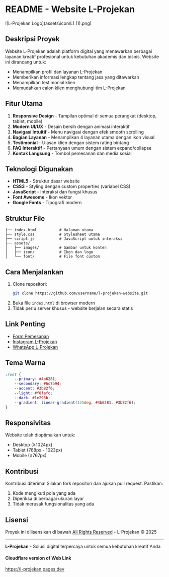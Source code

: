 # README - Website L-Projekan

![L-Projekan Logo](assets\icon\L1 (1).png)

## Deskripsi Proyek
Website L-Projekan adalah platform digital yang menawarkan berbagai layanan kreatif profesional untuk kebutuhan akademis dan bisnis. Website ini dirancang untuk:
- Menampilkan profil dan layanan L-Projekan
- Memberikan informasi lengkap tentang jasa yang ditawarkan
- Menampilkan testimonial klien
- Memudahkan calon klien menghubungi tim L-Projekan

## Fitur Utama
1. **Responsive Design** - Tampilan optimal di semua perangkat (desktop, tablet, mobile)
2. **Modern UI/UX** - Desain bersih dengan animasi interaktif
3. **Navigasi Intuitif** - Menu navigasi dengan efek smooth scrolling
4. **Bagian Layanan** - Menampilkan 4 layanan utama dengan ikon visual
5. **Testimonial** - Ulasan klien dengan sistem rating bintang
6. **FAQ Interaktif** - Pertanyaan umum dengan sistem expand/collapse
7. **Kontak Langsung** - Tombol pemesanan dan media sosial

## Teknologi Digunakan
- **HTML5** - Struktur dasar website
- **CSS3** - Styling dengan custom properties (variabel CSS)
- **JavaScript** - Interaksi dan fungsi khusus
- **Font Awesome** - Ikon vektor
- **Google Fonts** - Tipografi modern

## Struktur File
```
├── index.html          # Halaman utama
├── style.css           # Stylesheet utama
├── script.js           # JavaScript untuk interaksi
├── assets/
│   ├── images/         # Gambar untuk konten
│   ├── icon/           # Ikon dan logo
│   └── font/           # File font custom
```

## Cara Menjalankan
1. Clone repositori:
   ```bash
   git clone https://github.com/username/l-projekan-website.git
   ```
2. Buka file `index.html` di browser modern
3. Tidak perlu server khusus - website berjalan secara statis

## Link Penting
- [Form Pemesanan](https://docs.google.com/forms/d/e/1FAIpQLSfe1mAfNRUBI0cAYrbIZNv5T_iYGKSuMRAb1-9xaV-1YlEClg/viewform)
- [Instagram L-Projekan](https://instagram.com/lprojekan)
- [WhatsApp L-Projekan](https://wa.me/6285903794445)

## Tema Warna
```css
:root {
    --primary: #4b6281;
    --secondary: #6c7b94;
    --accent: #3b82f6;
    --light: #f8fafc;
    --dark: #1e293b;
    --gradient: linear-gradient(135deg, #4b6281, #3b82f6);
}
```

## Responsivitas
Website telah dioptimalkan untuk:
- Desktop (≥1024px)
- Tablet (768px - 1023px)
- Mobile (≤767px)

## Kontribusi
Kontribusi diterima! Silakan fork repositori dan ajukan pull request. Pastikan:
1. Kode mengikuti pola yang ada
2. Diperiksa di berbagai ukuran layar
3. Tidak merusak fungsionalitas yang ada

## Lisensi
Proyek ini dilisensikan di bawah [All Rights Reserved](https://en.wikipedia.org/wiki/All_rights_reserved) - L-Projekan © 2025

---

**L-Projekan** - Solusi digital terpercaya untuk semua kebutuhan kreatif Anda

#### Cloudflare version of Web Link
https://l-projekan.pages.dev
